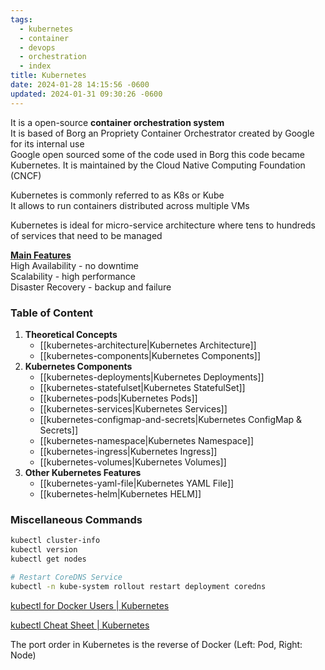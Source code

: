 ```yaml
---
tags:
  - kubernetes
  - container
  - devops
  - orchestration
  - index
title: Kubernetes
date: 2024-01-28 14:15:56 -0600
updated: 2024-01-31 09:30:26 -0600
---
```


It is a open-source **container orchestration system**  
It is based of Borg an Propriety Container Orchestrator created by Google for its internal use  
Google open sourced some of the code used in Borg this code became Kubernetes. It is maintained by the Cloud Native Computing Foundation (CNCF)

Kubernetes is commonly referred to as K8s or Kube  
It allows to run containers distributed across multiple VMs

Kubernetes is ideal for micro-service architecture where tens to hundreds of services that need to be managed

**<u>Main Features</u>**  
High Availability - no downtime  
Scalability - high performance  
Disaster Recovery - backup and failure

### Table of Content

1. **Theoretical Concepts**
	* [[kubernetes-architecture|Kubernetes Architecture]]
	* [[kubernetes-components|Kubernetes Components]]
2. **Kubernetes Components**
	* [[kubernetes-deployments|Kubernetes Deployments]]
	* [[kubernetes-statefulset|Kubernetes StatefulSet]]
	* [[kubernetes-pods|Kubernetes Pods]]
	* [[kubernetes-services|Kubernetes Services]]
	* [[kubernetes-configmap-and-secrets|Kubernetes ConfigMap & Secrets]]
	* [[kubernetes-namespace|Kubernetes Namespace]]
	* [[kubernetes-ingress|Kubernetes Ingress]]
	* [[kubernetes-volumes|Kubernetes Volumes]]
3. **Other Kubernetes Features**
	* [[kubernetes-yaml-file|Kubernetes YAML File]]
	* [[kubernetes-helm|Kubernetes HELM]]

### Miscellaneous Commands

````bash
kubectl cluster-info
kubectl version
kubectl get nodes

# Restart CoreDNS Service
kubectl -n kube-system rollout restart deployment coredns
````

[kubectl for Docker Users | Kubernetes](https://kubernetes.io/docs/reference/kubectl/docker-cli-to-kubectl/)  

[kubectl Cheat Sheet | Kubernetes](https://kubernetes.io/docs/reference/kubectl/cheatsheet/)

The port order in Kubernetes is the reverse of Docker (Left: Pod, Right: Node)
